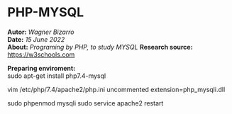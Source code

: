 # PHP-MYSQL  
**Autor:** *Wagner Bizarro*  
**Date:** *15 June 2022*  
**About:** *Programing by PHP, to study MYSQL*
**Research source:** https://w3schools.com 

**Preparing enviroment:**  
sudo apt-get install php7.4-mysql  

vim /etc/php/7.4/apache2/php.ini
uncommented extension=php_mysqli.dll

sudo phpenmod mysqli
sudo service apache2 restart

